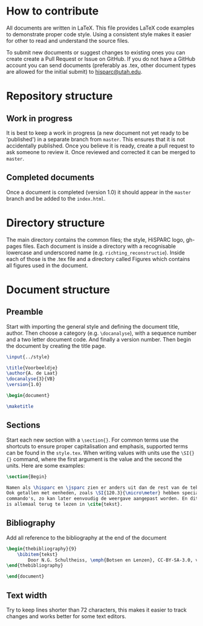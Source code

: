 How to contribute
=================

All documents are written in LaTeX. This file provides LaTeX code
examples to demonstrate proper code style. Using a consistent style
makes it easier for other to read and understand the source files.

To submit new documents or suggest changes to existing ones you can
create create a Pull Request or Issue on GitHub. If you do not have a
GitHub account you can send documents (preferably as .tex, other
document types are allowed for the initial submit) to hisparc@utah.edu.


Repository structure
====================

Work in progress
----------------

It is best to keep a work in progress (a new document not yet ready to
be 'published') in a separate branch from `master`. This ensures that it
is not accidentally published. Once you believe it is ready, create a
pull request to ask someone to review it. Once reviewed and corrected it
can be merged to `master`.


Completed documents
-------------------

Once a document is completed (version 1.0) it should appear in the `master`
branch and be added to the `index.html`.


Directory structure
===================

The main directory contains the common files; the style, HiSPARC logo,
gh-pages files. Each document is inside a directory with a recognisable
lowercase and underscored name (e.g. `richting_reconstructie`). Inside
each of those is the .tex file and a directory called Figures which
contains all figures used in the document.


Document structure
==================


Preamble
--------

Start with importing the general style and defining the document title,
author. Then choose a category (e.g. `\docanalyse`), with a sequence
number and a two letter document code. And finally a version number.
Then begin the document by creating the title page.

```latex
\input{../style}

\title{Voorbeeldje}
\author{A. de Laat}
\docanalyse{3}{VB}
\version{1.0}

\begin{document}

\maketitle
```


Sections
--------

Start each new section with a `\section{}`. For common terms use the
shortcuts to ensure proper capitalisation and emphasis, supported terms
can be found in the `style.tex`. When writing values with units use the
`\SI{}{}` command, where the first argument is the value and the second
the units. Here are some examples:

```latex
\section{Begin}

Namen als \hisparc en \jsparc zien er anders uit dan de rest van de tekst.
Ook getallen met eenheden, zoals \SI{120.3}{\micro\meter} hebben speciale
commando's, zo kan later eenvoudig de weergave aangepast worden. En dit
is allemaal terug te lezen in \cite{tekst}.
```


Bibliography
------------

Add all reference to the bibliography at the end of the document

```latex
\begin{thebibliography}{9}
    \bibitem{tekst}
        Door N.G. Schultheiss, \emph{Botsen en Lenzen}, CC-BY-SA-3.0, via \hisparc
\end{thebibliography}

\end{document}
```


Text width
----------

Try to keep lines shorter than 72 characters, this makes it easier to
track changes and works better for some text editors.
